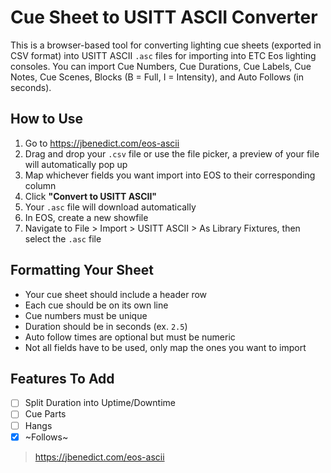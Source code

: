 # Cue Sheet to USITT ASCII Converter

This is a browser-based tool for converting lighting cue sheets (exported in CSV format) into USITT ASCII `.asc` files for importing into ETC Eos lighting consoles. You can import Cue Numbers, Cue Durations, Cue Labels, Cue Notes, Cue Scenes, Blocks (B = Full, I = Intensity), and Auto Follows (in seconds).

## How to Use

1. Go to https://jbenedict.com/eos-ascii
2. Drag and drop your `.csv` file or use the file picker, a preview of your file will automatically pop up
3. Map whichever fields you want import into EOS to their corresponding column
4. Click **"Convert to USITT ASCII"**
5. Your `.asc` file will download automatically
6. In EOS, create a new showfile
7. Navigate to File > Import > USITT ASCII > As Library Fixtures, then select the `.asc` file

## Formatting Your Sheet

- Your cue sheet should include a header row
- Each cue should be on its own line
- Cue numbers must be unique
- Duration should be in seconds (ex. `2.5`)
- Auto follow times are optional but must be numeric
- Not all fields have to be used, only map the ones you want to import

## Features To Add

- [ ] Split Duration into Uptime/Downtime
- [ ] Cue Parts
- [ ] Hangs
- [x] ~Follows~

> https://jbenedict.com/eos-ascii
